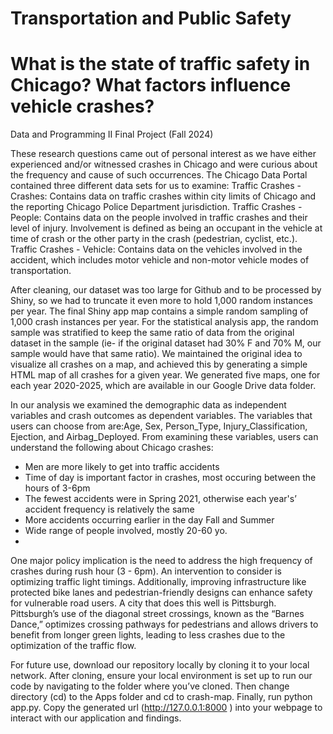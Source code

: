 # Transportation and Public Safety
# What is the state of traffic safety in Chicago? What factors influence vehicle crashes?

Data and Programming II Final Project (Fall 2024)

These research questions came out of personal interest as we have either experienced and/or witnessed crashes in Chicago and were curious about the frequency and cause of such occurrences. The Chicago Data Portal contained three different data sets for us to examine: 
Traffic Crashes - Crashes: Contains data on traffic crashes within city limits of Chicago and the reporting Chicago Police Department jurisdiction. 
Traffic Crashes - People: Contains data on the people involved in traffic crashes and their level of injury. Involvement is defined as being an occupant in the vehicle at time of crash or the other party in the crash (pedestrian, cyclist, etc.).
Traffic Crashes - Vehicle: Contains data on the vehicles involved in the accident, which includes motor vehicle and non-motor vehicle modes of transportation. 

After cleaning, our dataset was too large for Github and to be processed by Shiny, so we had to truncate it even more to hold 1,000 random instances per year. The final Shiny app map contains a simple random sampling of 1,000 crash instances per year. For the statistical analysis app, the random sample was stratified to keep the same ratio of data from the original dataset in the sample (ie- if the original dataset had 30% F and 70% M, our sample would have that same ratio). We maintained the original idea to visualize all crashes on a map, and achieved this by generating a simple HTML map of all crashes for a given year. We generated five maps, one for each year 2020-2025, which are available in our Google Drive data folder. 

In our analysis we examined the demographic data as independent variables and crash outcomes as dependent variables. The variables that users can choose from are:Age, Sex, Person_Type,  Injury_Classification, Ejection, and Airbag_Deployed.
From examining these variables, users can understand the following about Chicago crashes: 

- Men are more likely to get into traffic accidents
- Time of day is important factor in crashes, most occuring between the hours of 3-6pm
- The fewest accidents were in Spring 2021, otherwise each year's’ accident frequency is relatively the same
- More accidents occurring earlier in the day Fall and Summer
- Wide range of people involved, mostly 20-60 yo.
- 
One major policy implication is the need to address the high frequency of crashes during rush hour (3 - 6pm). An intervention to consider is optimizing traffic light timings. Additionally, improving infrastructure like protected bike lanes and pedestrian-friendly designs can enhance safety for vulnerable road users. A city that does this well is Pittsburgh. Pittsburgh’s use of the diagonal street crossings, known as the “Barnes Dance,” optimizes crossing pathways for pedestrians and allows drivers to benefit from longer green lights, leading to less crashes due to the optimization of the traffic flow.  

For future use, download our repository locally by cloning it to your local network. After cloning, ensure your local environment is set up to run our code by navigating to the folder where you’ve cloned. Then change directory (cd) to the Apps folder and cd to crash-map. Finally, run python app.py. Copy the generated url (http://127.0.0.1:8000 ) into your webpage to interact with our application and findings. 
